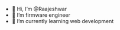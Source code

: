 - 👋 Hi, I’m @Raajeshwar
- 👀 I’m firmware engineer
- 🌱 I’m currently learning web development
<!--- - 📫 You can reach out to me in Instagram --->

<!---
Raajeshwar/Raajeshwar is a ✨ special ✨ repository because its `README.md` (this file) appears on your GitHub profile.
You can click the Preview link to take a look at your changes.
--->
